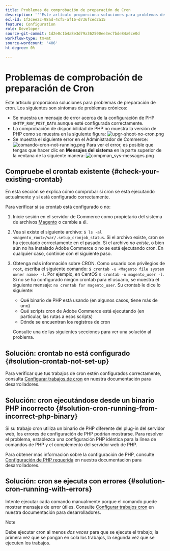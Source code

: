 ```yaml
---
title: Problemas de comprobación de preparación de Cron
description: '''Este artículo proporciona soluciones para problemas de preparación de cron. Los siguientes son síntomas de problemas crónicos:'
exl-id: 1f2cee2c-98ad-4cf5-af16-d736fced2a15
feature: Configuration
role: Developer
source-git-commit: 1d2e0c1b4a8e3d79a362500ee3ec7bde84a6ce0d
workflow-type: tm+mt
source-wordcount: '406'
ht-degree: 0%

---
```


# Problemas de comprobación de preparación de Cron

Este artículo proporciona soluciones para problemas de preparación de cron. Los siguientes son síntomas de problemas crónicos:

* Se muestra un mensaje de error acerca de la configuración de PHP `$HTTP_RAW_POST_DATA` aunque esté configurada correctamente.
* La comprobación de disponibilidad de PHP no muestra la versión de PHP como se muestra en la siguiente figura:
  ![upgr-shoot-no-cron.png](assets/upgr-tshoot-no-cron.png)
* Se muestra el siguiente error en el Administrador de Commerce:
  ![comando-cron-not-running.png](assets/compman-cron-not-running.png)
Para ver el error, es posible que tengas que hacer clic en **Mensajes del sistema** en la parte superior de la ventana de la siguiente manera:
  ![compman_sys-messages.png](assets/compman_sys-messages.png)

## Compruebe el crontab existente {#check-your-existing-crontab}

En esta sección se explica cómo comprobar si cron se está ejecutando actualmente y si está configurado correctamente.

Para verificar si su crontab está configurado o no:

1. Inicie sesión en el servidor de Commerce como propietario del sistema de archivos [Magento](https://devdocs.magento.com/guides/v2.3/install-gde/prereq/file-sys-perms-over.html) o cambie a él.
1. Vea si existe el siguiente archivo: `$ ls -al <magento_root>/var/.setup_cronjob_status`. Si el archivo existe, cron se ha ejecutado correctamente en el pasado. Si el archivo *no existe*, o bien aún no ha instalado Adobe Commerce o no se está ejecutando cron. En cualquier caso, continúe con el siguiente paso.
1. Obtenga más información sobre CRON. Como usuario con privilegios de `root`, escriba el siguiente comando: `$ crontab -u <Magento file system owner name> -l`. Por ejemplo, en CentOS `$ crontab -u magento_user -l`. Si no se ha configurado ningún crontab para el usuario, se muestra el siguiente mensaje:    `no crontab for magento_user`. Su crontab le dice lo siguiente:
   * Qué binario de PHP está usando (en algunos casos, tiene más de uno)
   * Qué scripts cron de Adobe Commerce está ejecutando (en particular, las rutas a esos scripts)
   * Dónde se encuentran los registros de cron

   Consulte una de las siguientes secciones para ver una solución al problema.

## Solución: crontab no está configurado {#solution-crontab-not-set-up}

Para verificar que tus trabajos de cron estén configurados correctamente, consulta [Configurar trabajos de cron](https://devdocs.magento.com/guides/v2.3/install-gde/install/post-install-config.html#post-install-cron) en nuestra documentación para desarrolladores.

## Solución: cron ejecutándose desde un binario PHP incorrecto {#solution-cron-running-from-incorrect-php-binary}

Si su trabajo cron utiliza un binario de PHP diferente del plug-in del servidor web, los errores de configuración de PHP podrían mostrarse. Para resolver el problema, establezca una configuración PHP idéntica para la línea de comandos de PHP y el complemento del servidor web de PHP.

Para obtener más información sobre la configuración de PHP, consulte [Configuración de PHP requerida](https://devdocs.magento.com/guides/v2.3/install-gde/prereq/php-settings.html) en nuestra documentación para desarrolladores.

## Solución: cron se ejecuta con errores {#solution-cron-running-with-errors}

Intente ejecutar cada comando manualmente porque el comando puede mostrar mensajes de error útiles. Consulte [Configurar trabajos cron](https://devdocs.magento.com/guides/v2.3/install-gde/install/post-install-config.html#post-install-cron) en nuestra documentación para desarrolladores.

>[!NOTE]
>
>Debe ejecutar cron al menos *dos veces* para que se ejecute el trabajo; la primera vez que se pongan en cola los trabajos, la segunda vez que se ejecuten los trabajos.
